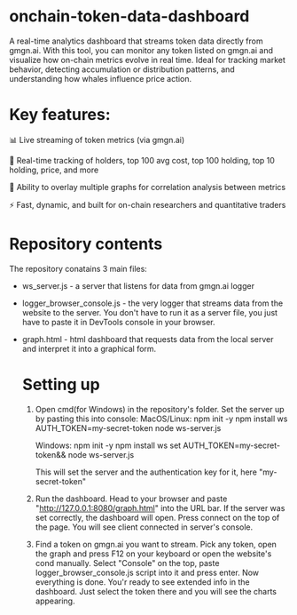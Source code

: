 # onchain-token-data-dashboard
A real-time analytics dashboard that streams token data directly from gmgn.ai. With this tool, you can monitor any token listed on gmgn.ai and visualize how on-chain metrics evolve in real time. Ideal for tracking market behavior, detecting accumulation or distribution patterns, and understanding how whales influence price action.

# Key features:
📊 Live streaming of token metrics (via gmgn.ai)

👥 Real-time tracking of holders, top 100 avg cost, top 100 holding, top 10 holding, price, and more

🔄 Ability to overlay multiple graphs for correlation analysis between metrics

⚡ Fast, dynamic, and built for on-chain researchers and quantitative traders

# Repository contents

The repository conatains 3 main files:
- ws_server.js - a server that listens for data from gmgn.ai logger
- logger_browser_console.js - the very logger that streams data from the website to the server. You don't have to run it as a server file, you just have to paste it in DevTools console in your browser.
- graph.html - html dashboard that requests data from the local server and interpret it into a graphical form.

  # Setting up

  1. Open cmd(for Windows) in the repository's folder. Set the server up by pasting this into console:
     MacOS/Linux:
     npm init -y
     npm install ws
     AUTH_TOKEN=my-secret-token node ws-server.js

     Windows:
     npm init -y
     npm install ws
     set AUTH_TOKEN=my-secret-token&& node ws-server.js

     This will set the server and the authentication key for it, here "my-secret-token"
     
  2. Run the dashboard. Head to your browser and paste "http://127.0.0.1:8080/graph.html" into the URL bar. If the server was set correctly, the dashboard will open. Press connect on the top of the page. You will see client connected in server's console.
  3. Find a token on gmgn.ai you want to stream. Pick any token, open the graph and press F12 on your keyboard or open the website's cond manually. Select "Console" on the top, paste logger_browser_console.js script into it and press enter.
  Now everything is done. You'r ready to see extended info in the dashboard. Just select the token there and you will see the charts appearing.




